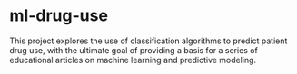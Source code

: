 # ml-drug-use
This project explores the use of classification algorithms to predict patient drug use, with the ultimate goal of providing a basis for a series of educational articles on machine learning and predictive modeling.